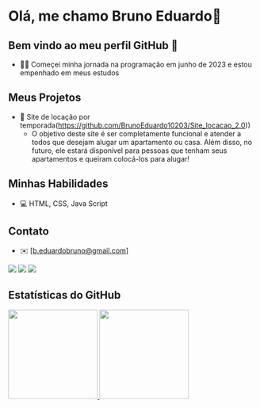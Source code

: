 # Olá, me chamo Bruno Eduardo👋

## Bem vindo ao meu perfil GitHub 👋

- 👨‍💻 Começei minha jornada na programação em junho de 2023 e estou empenhado em meus estudos

## Meus Projetos

- 🚀 Site de locação por temporada(https://github.com/BrunoEduardo10203/Site_locacao_2.0))
  - O objetivo deste site é ser completamente funcional e atender a todos que desejam alugar um apartamento ou casa. Além disso, no futuro, ele estará disponível para pessoas que tenham seus apartamentos e queiram colocá-los para alugar!


## Minhas Habilidades

- 💻 HTML, CSS, Java Script

## Contato

- ✉️ [b.eduardobruno@gmail.com]
<div>
<a href="https://instagram.com/eduardoo_bruno" target="_blank"><img loading="lazy" src="https://img.shields.io/badge/-Instagram-%23E4405F?style=for-the-badge&logo=instagram&logoColor=white" target="_blank"></a>
<a href = "mailto:contato@BrunoEduardo10203"><img loading="lazy" src="https://img.shields.io/badge/Gmail-D14836?style=for-the-badge&logo=gmail&logoColor=white" target="_blank"></a>
<a href="https://www.linkedin.com/in/bruno-eduardo-659622275" target="_blank"><img loading="lazy" src="https://img.shields.io/badge/-LinkedIn-%230077B5?style=for-the-badge&logo=linkedin&logoColor=white" target="_blank"></a>   
</div>

## Estatísticas do GitHub

<div>
<a href="https://github.com/BrunoEduardo10203">
<img loading="lazy" height="180em" src="https://github-readme-stats.vercel.app/api/top-langs/?username=BrunoEduardo10203&layout=compact&langs_count=7&theme=dracula"/>
<img loading="lazy" height="180em" src="https://github-readme-stats.vercel.app/api?username=BrunoEduardo10203&show_icons=true&theme=dracula&include_all_commits=true&count_private=true"/>
</div>
